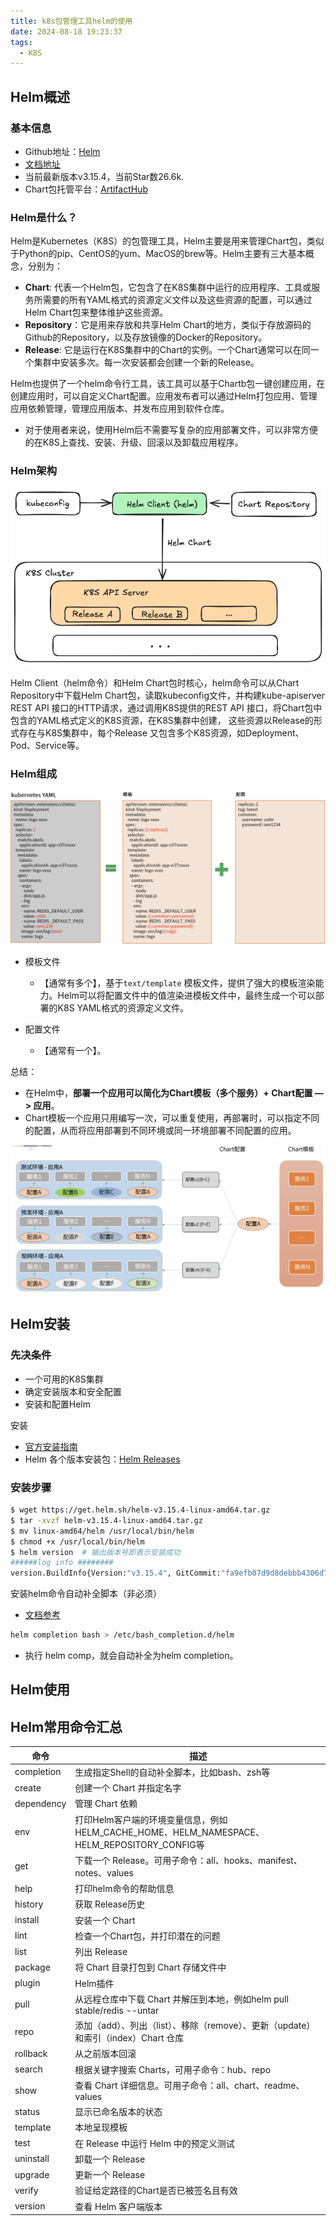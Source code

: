 ```yaml
---
title: k8s包管理工具helm的使用
date: 2024-08-18 19:23:37
tags: 
  - K8S
---
```


## Helm概述

### 基本信息

- Github地址：[Helm](https://github.com/helm/helm)
- [文档地址](https://helm.sh/)
- 当前最新版本v3.15.4，当前Star数26.6k.
- Chart包托管平台：[ArtifactHub](https://artifacthub.io/)

### Helm是什么？

Helm是Kubernetes（K8S）的包管理工具，Helm主要是用来管理Chart包，类似于Python的pip、CentOS的yum、MacOS的brew等。Helm主要有三大基本概念，分别为：

- **Chart**: 代表一个Helm包，它包含了在K8S集群中运行的应用程序、工具或服务所需要的所有YAML格式的资源定义文件以及这些资源的配置，可以通过Helm Chart包来整体维护这些资源。
- **Repository**：它是用来存放和共享Helm Chart的地方，类似于存放源码的Github的Repository，以及存放镜像的Docker的Repository。
- **Release**: 它是运行在K8S集群中的Chart的实例。一个Chart通常可以在同一个集群中安装多次。每一次安装都会创建一个新的Release。

Helm也提供了一个helm命令行工具，该工具可以基于Chartb包一键创建应用，在创建应用时，可以自定义Chart配置。应用发布者可以通过Helm打包应用、管理应用依赖管理，管理应用版本、并发布应用到软件仓库。

- 对于使用者来说，使用Helm后不需要写复杂的应用部署文件，可以非常方便的在K8S上查找、安装、升级、回滚以及卸载应用程序。

### Helm架构

![helm_arch](./pics/helm_arch.png)

Helm Client（helm命令）和Helm Chart包时核心，helm命令可以从Chart Repository中下载Helm Chart包，读取kubeconfig文件，并构建kube-apiserver REST API 接口的HTTP请求，通过调用K8S提供的REST API 接口，将Chart包中包含的YAML格式定义的K8S资源，在K8S集群中创建， 这些资源以Release的形式存在与K8S集群中，每个Release 又包含多个K8S资源，如Deployment、Pod、Service等。

### Helm组成

![](./pics/helm_struct.png)

- 模板文件

  - 【通常有多个】，基于`text/template` 模板文件，提供了强大的模板渲染能力。Helm可以将配置文件中的值渲染进模板文件中，最终生成一个可以部署的K8S YAML格式的资源定义文件。

- 配置文件
  
  - 【通常有一个】。

总结：

- 在Helm中，**部署一个应用可以简化为Chart模板（多个服务）+ Chart配置 —> 应用**。
- Chart模板一个应用只用编写一次，可以重复使用，再部署时，可以指定不同的配置，从而将应用部署到不同环境或同一环境部署不同配置的应用。

![](./pics/helm_deploy_app.png)

## Helm安装

### 先决条件

- 一个可用的K8S集群
- 确定安装版本和安全配置
- 安装和配置Helm

安装

- [官方安装指南](https://helm.sh/zh/docs/intro/install/)
- Helm 各个版本安装包：[Helm Releases](https://github.com/helm/helm/releases)

### 安装步骤

```bash
$ wget https://get.helm.sh/helm-v3.15.4-linux-amd64.tar.gz
$ tar -xvzf helm-v3.15.4-linux-amd64.tar.gz
$ mv linux-amd64/helm /usr/local/bin/helm
$ chmod +x /usr/local/bin/helm
$ helm version  # 输出版本号即表示安装成功
######log info ########
version.BuildInfo{Version:"v3.15.4", GitCommit:"fa9efb07d9d8debbb4306d72af76a383895aa8c4", GitTreeState:"clean", GoVersion:"go1.22.6"}
```

安装helm命令自动补全脚本（非必须）

- [文档参考](https://helm.sh/docs/helm/helm_completion/)

```bash
helm completion bash > /etc/bash_completion.d/helm
```

- 执行 helm comp，就会自动补全为helm completion。



## Helm使用





## Helm常用命令汇总

| 命令       | 描述                                                         |
| ---------- | ------------------------------------------------------------ |
| completion | 生成指定Shell的自动补全脚本，比如bash、zsh等                 |
| create     | 创建一个 Chart 并指定名字                                    |
| dependency | 管理 Chart 依赖                                              |
| env        | 打印Helm客户端的环境变量信息，例如HELM_CACHE_HOME、HELM_NAMESPACE、HELM_REPOSITORY_CONFIG等 |
| get        | 下载一个 Release。可用子命令：all、hooks、manifest、notes、values |
| help       | 打印helm命令的帮助信息                                       |
| history    | 获取 Release历史                                             |
| install    | 安装一个 Chart                                               |
| lint       | 检查一个Chart包，并打印潜在的问题                            |
| list       | 列出 Release                                                 |
| package    | 将 Chart 目录打包到 Chart 存储文件中                         |
| plugin     | Helm插件                                                     |
| pull       | 从远程仓库中下载 Chart 并解压到本地，例如helm pull stable/redis --untar |
| repo       | 添加（add）、列出（list）、移除（remove）、更新（update）和索引（index）Chart 仓库 |
| rollback   | 从之前版本回滚                                               |
| search     | 根据关键字搜索 Charts，可用子命令：hub、repo                 |
| show       | 查看 Chart 详细信息。可用子命令：all、chart、readme、values  |
| status     | 显示已命名版本的状态                                         |
| template   | 本地呈现模板                                                 |
| test       | 在 Release 中运行 Helm 中的预定义测试                        |
| uninstall  | 卸载一个 Release                                             |
| upgrade    | 更新一个 Release                                             |
| verify     | 验证给定路径的Chart是否已被签名且有效                        |
| version    | 查看 Helm 客户端版本                                         |